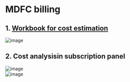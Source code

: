 # MDFC billing

## 1. [Workbook for cost estimation](https://github.com/Azure/Microsoft-Defender-for-Cloud/tree/main/Workbooks/Microsoft%20Defender%20for%20Storage%20Price%20Estimation)
![image](https://github.com/guguji666666/GJS-MDC-Tips/assets/96930989/7d4ee35b-34c3-4358-a77b-0c35d86a2977)

## 2. Cost analysisin subscription panel

![image](https://github.com/guguji666666/GJS-MDC-Tips/assets/96930989/2f2064cb-0a65-4e6b-96d4-9d6c2ab918cc) <br>
![image](https://github.com/guguji666666/GJS-MDC-Tips/assets/96930989/9120cd46-905d-4817-ad7e-a6ece60ff353) <br>
